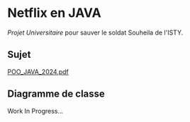 # Netflix en JAVA
_Projet Universitaire_ pour sauver le soldat Souheila de l'ISTY.
## Sujet
[POO_JAVA_2024.pdf](https://github.com/tigrou23/Netflix_JAVA/files/15338972/POO_JAVA_2024.pdf)
## Diagramme de classe
Work In Progress...
